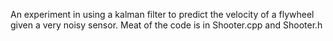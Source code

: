 An experiment in using a kalman filter to predict the velocity of a flywheel given a very noisy sensor.
Meat of the code is in Shooter.cpp and Shooter.h 
